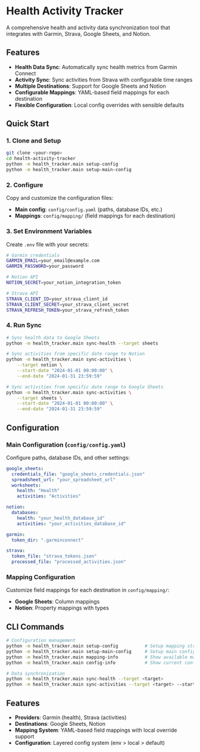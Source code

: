 # Health Activity Tracker

A comprehensive health and activity data synchronization tool that integrates with Garmin, Strava, Google Sheets, and Notion.

## Features

- **Health Data Sync**: Automatically sync health metrics from Garmin Connect
- **Activity Sync**: Sync activities from Strava with configurable time ranges
- **Multiple Destinations**: Support for Google Sheets and Notion
- **Configurable Mappings**: YAML-based field mappings for each destination
- **Flexible Configuration**: Local config overrides with sensible defaults

## Quick Start

### 1. Clone and Setup

```bash
git clone <your-repo>
cd health-activity-tracker
python -m health_tracker.main setup-config
python -m health_tracker.main setup-main-config
```

### 2. Configure

Copy and customize the configuration files:

- **Main config**: `config/config.yaml` (paths, database IDs, etc.)
- **Mappings**: `config/mapping/` (field mappings for each destination)

### 3. Set Environment Variables

Create `.env` file with your secrets:

```bash
# Garmin credentials
GARMIN_EMAIL=your_email@example.com
GARMIN_PASSWORD=your_password

# Notion API
NOTION_SECRET=your_notion_integration_token

# Strava API
STRAVA_CLIENT_ID=your_strava_client_id
STRAVA_CLIENT_SECRET=your_strava_client_secret
STRAVA_REFRESH_TOKEN=your_strava_refresh_token
```

### 4. Run Sync

```bash
# Sync health data to Google Sheets
python -m health_tracker.main sync-health --target sheets

# Sync activities from specific date range to Notion
python -m health_tracker.main sync-activities \
    --target notion \
    --start-date "2024-01-01 00:00:00" \
    --end-date "2024-01-31 23:59:59"

# Sync activities from specific date range to Google Sheets
python -m health_tracker.main sync-activities \
    --target sheets \
    --start-date "2024-01-01 00:00:00" \
    --end-date "2024-01-31 23:59:59"
```

## Configuration

### Main Configuration (`config/config.yaml`)

Configure paths, database IDs, and other settings:

```yaml
google_sheets:
  credentials_file: "google_sheets_credentials.json"
  spreadsheet_url: "your_spreadsheet_url"
  worksheets:
    health: "Health"
    activities: "Activities"

notion:
  databases:
    health: "your_health_database_id"
    activities: "your_activities_database_id"

garmin:
  token_dir: ".garminconnect"

strava:
  token_file: "strava_tokens.json"
  processed_file: "processed_activities.json"
```

### Mapping Configuration

Customize field mappings for each destination in `config/mapping/`:

- **Google Sheets**: Column mappings
- **Notion**: Property mappings with types

## CLI Commands

```bash
# Configuration management
python -m health_tracker.main setup-config          # Setup mapping structure
python -m health_tracker.main setup-main-config     # Setup main config
python -m health_tracker.main mapping-info          # Show available mappings
python -m health_tracker.main config-info           # Show current config

# Data synchronization
python -m health_tracker.main sync-health --target <target>
python -m health_tracker.main sync-activities --target <target> --start-date <date> --end-date <date>
```

## Features

- **Providers**: Garmin (health), Strava (activities)
- **Destinations**: Google Sheets, Notion
- **Mapping System**: YAML-based field mappings with local override support
- **Configuration**: Layered config system (env > local > default)
